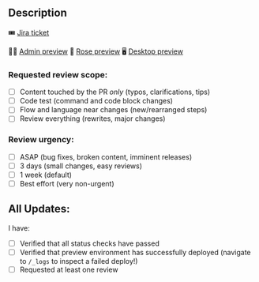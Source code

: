 ## Description

:tickets: [Jira ticket]()

<!--
Replace PATH_TO_FEATURE with Vercel link
-->

:technologist: [Admin preview](PATH_TO_FEATURE)
:rose: [Rose preview](PATH_TO_FEATURE)
:desktop_computer: [Desktop preview](PATH_TO_FEATURE)

<!-- Add a brief description of changes here. Include any other necessary relevant links or images -->

<!-- Help your reviewer understand the type of review you need by selecting the scope and urgency. -->

### Requested review scope:

- [ ] Content touched by the PR _only_ (typos, clarifications, tips)
- [ ] Code test (command and code block changes)
- [ ] Flow and language near changes (new/rearranged steps)
- [ ] Review everything (rewrites, major changes)

### Review urgency:

- [ ] ASAP (bug fixes, broken content, imminent releases)
- [ ] 3 days (small changes, easy reviews)
- [ ] 1 week (default)
- [ ] Best effort (very non-urgent)

<!-- Fill out only the appropriate checklist for your type of feature (or both if necessary) and delete the other one! -->

## All Updates:

<!-- This section is mandatory for all PRs: -->

I have:

- [ ] Verified that all status checks have passed
- [ ] Verified that preview environment has successfully deployed (navigate to `/_logs` to inspect a failed deploy!)
- [ ] Requested at least one review
